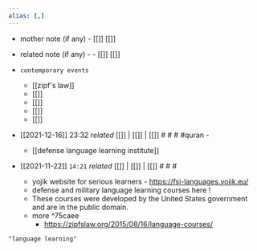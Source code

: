 ```yaml
---
alias: [,]
---
```

- mother note (if any)
		- [[]] [[]]
- related note (if any) -
		- [[]] [[]]
- `contemporary events`
	- [[zipf's law]]
	- [[]]
	- [[]]
	- [[]]
	- [[]]

- [[2021-12-16]] 23:32 _related_ [[]] | [[]] | [[]] # # # #quran - 
	- [[defense language learning institute]]
- [[2021-11-22]]  `14:21` _related_ [[]] | [[]] | [[]] # # #
	- yojik website for serious learners - https://fsi-languages.yojik.eu/
	- defense and military language learning courses here !
	- These courses were developed by the United States government and are in the public domain.
	- more ^75caee
		- https://zipfslaw.org/2015/08/16/language-courses/

```query
"language learning"
```